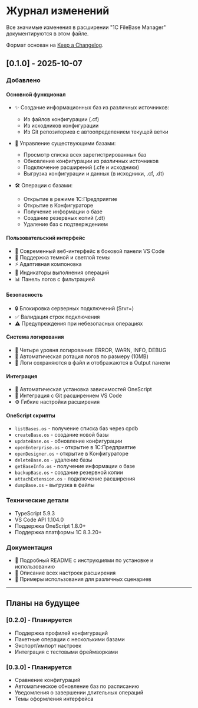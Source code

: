 # Журнал изменений

Все значимые изменения в расширении "1C FileBase Manager" документируются в этом файле.

Формат основан на [Keep a Changelog](https://keepachangelog.com/ru/1.0.0/).

## [0.1.0] - 2025-10-07

### Добавлено

#### Основной функционал
- ✨ Создание информационных баз из различных источников:
  - Из файлов конфигурации (.cf)
  - Из исходников конфигурации
  - Из Git репозиториев с автоопределением текущей ветки
  
- 🔄 Управление существующими базами:
  - Просмотр списка всех зарегистрированных баз
  - Обновление конфигурации из различных источников
  - Подключение расширений (.cfe и исходники)
  - Выгрузка конфигурации и данных (в исходники, .cf, .dt)
  
- 🛠️ Операции с базами:
  - Открытие в режиме 1С:Предприятие
  - Открытие в Конфигураторе
  - Получение информации о базе
  - Создание резервных копий (.dt)
  - Удаление баз с подтверждением

#### Пользовательский интерфейс
- 📱 Современный веб-интерфейс в боковой панели VS Code
- 🎨 Поддержка темной и светлой темы
- ⚡ Адаптивная компоновка
- 🔔 Индикаторы выполнения операций
- 📊 Панель логов с фильтрацией

#### Безопасность
- 🔒 Блокировка серверных подключений (Srvr=)
- ✅ Валидация строк подключения
- ⚠️ Предупреждения при небезопасных операциях

#### Система логирования
- 📝 Четыре уровня логирования: ERROR, WARN, INFO, DEBUG
- 🔄 Автоматическая ротация логов по размеру (10MB)
- 📂 Логи сохраняются в файл и отображаются в Output панели

#### Интеграция
- 🔌 Автоматическая установка зависимостей OneScript
- 🌿 Интеграция с Git расширением VS Code
- ⚙️ Гибкие настройки расширения

#### OneScript скрипты
- `listBases.os` - получение списка баз через cpdb
- `createBase.os` - создание новой базы
- `updateBase.os` - обновление конфигурации
- `openEnterprise.os` - открытие в 1С:Предприятие
- `openDesigner.os` - открытие в Конфигураторе
- `deleteBase.os` - удаление базы
- `getBaseInfo.os` - получение информации о базе
- `backupBase.os` - создание резервной копии
- `attachExtension.os` - подключение расширения
- `dumpBase.os` - выгрузка в файлы

### Технические детали
- TypeScript 5.9.3
- VS Code API 1.104.0
- Поддержка OneScript 1.8.0+
- Поддержка платформы 1С 8.3.20+

### Документация
- 📖 Подробный README с инструкциями по установке и использованию
- 🔧 Описание всех настроек расширения
- 🚀 Примеры использования для различных сценариев

---

## Планы на будущее

### [0.2.0] - Планируется
- Поддержка профилей конфигураций
- Пакетные операции с несколькими базами
- Экспорт/импорт настроек
- Интеграция с тестовыми фреймворками

### [0.3.0] - Планируется
- Сравнение конфигураций
- Автоматическое обновление баз по расписанию
- Уведомления о завершении длительных операций
- Темы оформления интерфейса